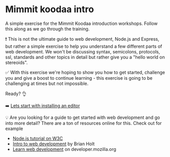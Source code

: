 # Mimmit koodaa intro

A simple exercise for the Mimmit Koodaa introduction workshops. Follow this along as we go through the training.

:exclamation: This is not the ultimate guide to web development, Node.js and Express, but rather a simple exercise to help you understand a few different parts of web development. We won't be discussing syntax, semicolons, protocols, ssl, standards and other topics in detail but rather give you a "hello world on stereoids".

:white_check_mark: With this exercise we're hoping to show you how to get started, challenge you and give a boost to continue learning - this exercise is going to be challenging at times but not impossible.

Ready? :ok_hand: 

:arrow_right: [Lets start with installing an editor](https://github.com/DrazenDodik/mimmitkoodaa/blob/master/mimmitkoodaa-intro/part1_choosingAnEditor.md)

:bulb: Are you looking for a guide to get started with web development and go into more detail? There are a ton of resources online for this. Check out for example
* [Node.js tutorial on W3C](https://www.w3schools.com/nodejs/)
* [Intro to web development](https://btholt.github.io/intro-to-web-dev-v2/) by Brian Holt
* [Learn web development](https://developer.mozilla.org/en-US/docs/Learn/Getting_started_with_the_web) on developer.mozilla.org
